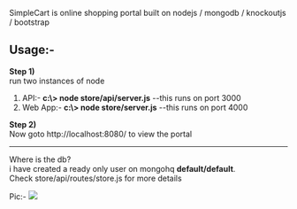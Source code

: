 SimpleCart is online shopping portal built on nodejs /  mongodb / knockoutjs / bootstrap



<h2>Usage:-</h2>

<b>Step 1)</b> <br>
run two instances of node<br>
1) API:-         <b> c:\\> node store/api/server.js</b>   --this runs on port 3000<br>
2) Web App:-     <b>c:\\> node store/server.js</b>    --this runs on port 4000<br>

<b>Step 2)</b><br>
Now goto   http://localhost:8080/   to view the portal

<hr/>
Where is the db?<br>
i have created a ready only user on mongohq    <b>default/default</b>. <br>
Check store/api/routes/store.js for more details<br>

Pic:- 
<img src='https://raw.github.com/debianmaster/simpleCart/master/static/img/SimpleCart.png'/>
